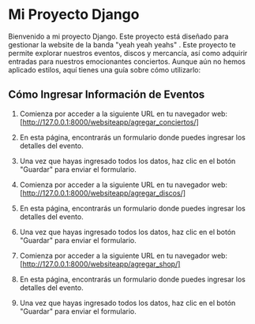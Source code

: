 # Mi Proyecto Django

Bienvenido a mi proyecto Django. 
Este proyecto está diseñado para gestionar la website de la banda "yeah yeah yeahs" . Este proyecto te permite explorar nuestros eventos, discos y mercancía, así como adquirir entradas para nuestros emocionantes conciertos. Aunque aún no hemos aplicado estilos, aquí tienes una guía sobre cómo utilizarlo:




## Cómo Ingresar Información de Eventos

1. Comienza por acceder a la siguiente URL en tu navegador web: [http://127.0.0.1:8000/websiteapp/agregar_conciertos/]

2. En esta página, encontrarás un formulario donde puedes ingresar los detalles del evento. 

3. Una vez que hayas ingresado todos los datos, haz clic en el botón "Guardar" para enviar el formulario. 

4. Comienza por acceder a la siguiente URL en tu navegador web: [http://127.0.0.1:8000/websiteapp/agregar_discos/]

5. En esta página, encontrarás un formulario donde puedes ingresar los detalles del evento. 

6. Una vez que hayas ingresado todos los datos, haz clic en el botón "Guardar" para enviar el formulario. 

7. Comienza por acceder a la siguiente URL en tu navegador web: [http://127.0.0.1:8000/websiteapp/agregar_shop/]

8. En esta página, encontrarás un formulario donde puedes ingresar los detalles del evento. 

9. Una vez que hayas ingresado todos los datos, haz clic en el botón "Guardar" para enviar el formulario. 